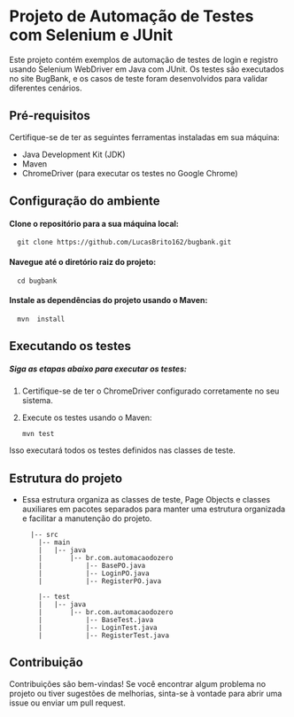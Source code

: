 # Projeto de Automação de Testes com Selenium e JUnit

Este projeto contém exemplos de automação de testes de login e registro usando Selenium WebDriver em Java com JUnit. Os testes são executados no site BugBank, e os casos de teste foram desenvolvidos para validar diferentes cenários.

## Pré-requisitos

Certifique-se de ter as seguintes ferramentas instaladas em sua máquina:

- Java Development Kit (JDK)
- Maven
- ChromeDriver (para executar os testes no Google Chrome)

## Configuração do ambiente

<h4> Clone o repositório para a sua máquina local:</h4>
      
      git clone https://github.com/LucasBrito162/bugbank.git
<h4>Navegue até o diretório raiz do projeto:</h4>
     
      cd bugbank
<h4>Instale as dependências do projeto usando o Maven:</h4>

      mvn  install
## Executando os testes
<h5>Siga as etapas abaixo para executar os testes:</h5>

1. Certifique-se de ter o ChromeDriver configurado corretamente no seu sistema.
2. Execute os testes usando o Maven:

       mvn test
Isso executará todos os testes definidos nas classes de teste.

## Estrutura do projeto

- Essa estrutura organiza as classes de teste, Page Objects e classes auxiliares em pacotes 
separados para manter uma estrutura organizada e facilitar a manutenção do projeto.

        |-- src
          |-- main   
          |   |-- java
          |       |-- br.com.automacaodozero
          |           |-- BasePO.java
          |           |-- LoginPO.java
          |           |-- RegisterPO.java
                
          |-- test
          |   |-- java
          |       |-- br.com.automacaodozero
          |           |-- BaseTest.java
          |           |-- LoginTest.java
          |           |-- RegisterTest.java
               
## Contribuição
Contribuições são bem-vindas! Se você encontrar algum problema no projeto ou tiver 
sugestões de melhorias, sinta-se à vontade para abrir uma issue ou enviar um pull request.

